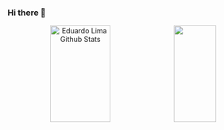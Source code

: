 ### Hi there 👋

<!--
**eduardlima/eduardlima** is a ✨ _special_ ✨ repository because its `README.md` (this file) appears on your GitHub profile.

Here are some ideas to get you started:

- 🔭 I’m currently working on ...
- 🌱 I’m currently learning ...
- 👯 I’m looking to collaborate on ...
- 🤔 I’m looking for help with ...
- 💬 Ask me about ...
- 📫 How to reach me: ...
- 😄 Pronouns: ...
- ⚡ Fun fact: ...
-->

<div align="center">  
  <img width="49%" height="195px" src="https://github-readme-stats.vercel.app/api?username=edxkl&show_icons=true&count_private=true&hide_border=true&title_color=00BFFF&icon_color=00BFFF&text_color=c9d1d9&bg_color=0d1117" alt="Eduardo Lima Github Stats" /> 
  <img width="41%" height="195px" src="https://github-readme-stats.vercel.app/api/top-langs/?username=edxkl&layout=compact&hide_border=true&title_color=00BFFF&text_color=c9d1d9&bg_color=0d1117" />
</div>
